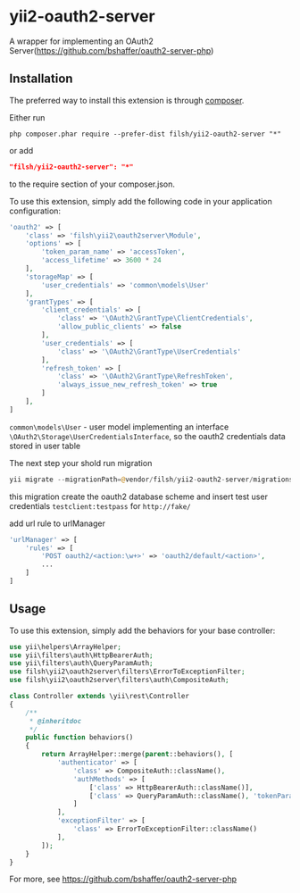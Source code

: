 yii2-oauth2-server
==================

A wrapper for implementing an OAuth2 Server(https://github.com/bshaffer/oauth2-server-php)

Installation
------------

The preferred way to install this extension is through [composer](http://getcomposer.org/download/).

Either run

```
php composer.phar require --prefer-dist filsh/yii2-oauth2-server "*"
```

or add

```json
"filsh/yii2-oauth2-server": "*"
```

to the require section of your composer.json.

To use this extension,  simply add the following code in your application configuration:

```php
'oauth2' => [
    'class' => 'filsh\yii2\oauth2server\Module',
    'options' => [
        'token_param_name' => 'accessToken',
        'access_lifetime' => 3600 * 24
    ],
    'storageMap' => [
        'user_credentials' => 'common\models\User'
    ],
    'grantTypes' => [
        'client_credentials' => [
            'class' => '\OAuth2\GrantType\ClientCredentials',
            'allow_public_clients' => false
        ],
        'user_credentials' => [
            'class' => '\OAuth2\GrantType\UserCredentials'
        ],
        'refresh_token' => [
            'class' => '\OAuth2\GrantType\RefreshToken',
            'always_issue_new_refresh_token' => true
        ]
    ],
]
```

```common\models\User``` - user model implementing an interface ```\OAuth2\Storage\UserCredentialsInterface```, so the oauth2 credentials data stored in user table

The next step your shold run migration

```php
yii migrate --migrationPath=@vendor/filsh/yii2-oauth2-server/migrations
```

this migration create the oauth2 database scheme and insert test user credentials ```testclient:testpass``` for ```http://fake/```

add url rule to urlManager

```php
'urlManager' => [
    'rules' => [
        'POST oauth2/<action:\w+>' => 'oauth2/default/<action>',
        ...
    ]
]
```

Usage
-----

To use this extension,  simply add the behaviors for your base controller:

```php
use yii\helpers\ArrayHelper;
use yii\filters\auth\HttpBearerAuth;
use yii\filters\auth\QueryParamAuth;
use filsh\yii2\oauth2server\filters\ErrorToExceptionFilter;
use filsh\yii2\oauth2server\filters\auth\CompositeAuth;

class Controller extends \yii\rest\Controller
{
    /**
     * @inheritdoc
     */
    public function behaviors()
    {
        return ArrayHelper::merge(parent::behaviors(), [
            'authenticator' => [
                'class' => CompositeAuth::className(),
                'authMethods' => [
                    ['class' => HttpBearerAuth::className()],
                    ['class' => QueryParamAuth::className(), 'tokenParam' => 'accessToken'],
                ]
            ],
            'exceptionFilter' => [
                'class' => ErrorToExceptionFilter::className()
            ],
        ]);
    }
}
```

For more, see https://github.com/bshaffer/oauth2-server-php
